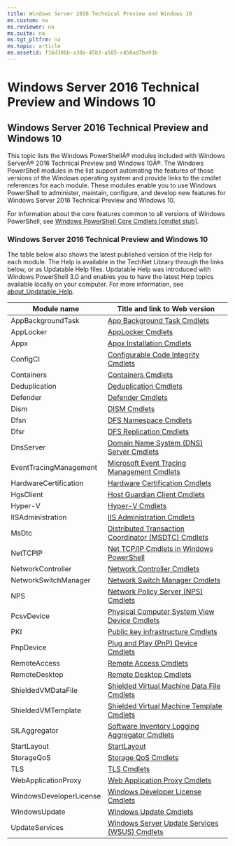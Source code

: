 ```yaml
---
title: Windows Server 2016 Technical Preview and Windows 10
ms.custom: na
ms.reviewer: na
ms.suite: na
ms.tgt_pltfrm: na
ms.topic: article
ms.assetid: f16d306b-a30a-45b3-a585-c450ad7ba93b
---
```

# Windows Server 2016 Technical Preview and Windows 10

## Windows Server 2016 Technical Preview and Windows 10
This topic lists the Windows PowerShellÂ® modules included with Windows ServerÂ® 2016 Technical Preview and Windows 10Â®. The Windows PowerShell modules in the list support automating the features of those versions of the Windows operating system and provide links to the cmdlet references for each module. These modules enable you to use Windows PowerShell to administer, maintain, configure, and develop new features for Windows Server 2016 Technical Preview and Windows 10.

For information about the core features common to all versions of Windows PowerShell, see [Windows PowerShell Core Cmdlets [cmdlet stub]](https://technet.microsoft.com/en-us/library/37928ddd-44cd-40d5-8c96-f58e8e327ecf).

### Windows Server 2016 Technical Preview and Windows 10
The table below also shows the latest published version of the Help for each module. The Help is available in the TechNet Library through the links below, or as Updatable Help files. Updatable Help was introduced with Windows PowerShell 3.0 and enables you to have the latest Help topics available locally on your computer. For more information, see [about_Updatable_Help](https://technet.microsoft.com/en-us/library/10bba75c-f4ac-4ca1-bbf3-8f34dd521ffe).

|Module name|Title and link to Web version|
|---------------|---------------------------------|
|AppBackgroundTask|[App Background Task Cmdlets](https://technet.microsoft.com/en-us/library/dn296421.aspx)|
|AppLocker|[AppLocker Cmdlets](https://technet.microsoft.com/en-us/library/hh847210.aspx)|
|Appx|[Appx Installation Cmdlets](https://technet.microsoft.com/en-us/library/dn448373.aspx)|
|ConfigCI|[Configurable Code Integrity Cmdlets](https://technet.microsoft.com/en-us/library/mt634481.aspx)|
|Containers|[Containers Cmdlets](https://technet.microsoft.com/en-us/library/mt433069.aspx)|
|Deduplication|[Deduplication Cmdlets](https://technet.microsoft.com/en-us/library/hh848450.aspx)|
|Defender|[Defender Cmdlets](https://technet.microsoft.com/en-us/library/dn433280.aspx)|
|Dism|[DISM Cmdlets](https://technet.microsoft.com/en-us/library/dn376474(v=wps.640).aspx)|
|Dfsn|[DFS Namespace Cmdlets](https://technet.microsoft.com/en-us/library/jj884270.aspx)|
|Dfsr|[DFS Replication Cmdlets](https://technet.microsoft.com/en-us/library/dn296591.aspx)|
|DnsServer|[Domain Name System (DNS) Server Cmdlets](https://technet.microsoft.com/en-us/library/jj649850.aspx)|
|EventTracingManagement|[Microsoft Event Tracing Management Cmdlets](https://technet.microsoft.com/en-us/library/dn919247.aspx)|
|HardwareCertification|[Hardware Certification Cmdlets](https://technet.microsoft.com/en-us/library/dn296620.aspx)|
|HgsClient|[Host Guardian Client Cmdlets](https://technet.microsoft.com/en-us/library/dn914505.aspx)|
|Hyper\-V|[Hyper-V Cmdlets](https://technet.microsoft.com/en-us/library/hh848559.aspx)|
|IISAdministration|[IIS Administration Cmdlets](https://technet.microsoft.com/en-us/library/mt270166.aspx)|
|MsDtc|[Distributed Transaction Coordinator (MSDTC) Cmdlets](https://technet.microsoft.com/en-us/library/dn464259.aspx)|
|NetTCPIP|[Net TCP/IP Cmdlets in Windows PowerShell](https://technet.microsoft.com/en-us/library/hh826123.aspx)|
|NetworkController|[Network Controller Cmdlets](https://technet.microsoft.com/en-us/library/mt576401.aspx)|
|NetworkSwitchManager|[Network Switch Manager Cmdlets](https://technet.microsoft.com/en-us/library/mt171434.aspx)|
|NPS|[Network Policy Server (NPS) Cmdlets](https://technet.microsoft.com/en-us/library/jj872739.aspx)|
|PcsvDevice|[Physical Computer System View Device Cmdlets](https://technet.microsoft.com/en-us/library/dn283380.aspx)|
|PKI|[Public key infrastructure Cmdlets](https://technet.microsoft.com/en-us/library/hh848636.aspx)|
|PnpDevice|[Plug and Play (PnP) Device Cmdlets](https://technet.microsoft.com/en-us/library/mt130251.aspx)|
|RemoteAccess|[Remote Access Cmdlets](https://technet.microsoft.com/en-us/library/hh918399.aspx)|
|RemoteDesktop|[Remote Desktop Cmdlets](https://technet.microsoft.com/en-us/library/jj215451.aspx)|
|ShieldedVMDataFile|[Shielded Virtual Machine Data File Cmdlets](https://technet.microsoft.com/en-us/library/mt282520.aspx)|
|ShieldedVMTemplate|[Shielded Virtual Machine Template Cmdlets](https://technet.microsoft.com/en-us/library/mt282524.aspx)|
|SILAggregator|[Software Inventory Logging Aggregator Cmdlets](https://technet.microsoft.com/en-us/library/mt548455.aspx)|
|StartLayout|[StartLayout](https://technet.microsoft.com/en-us/library/mt188239.aspx)|
|StorageQoS|[Storage QoS Cmdlets](https://technet.microsoft.com/en-us/library/mt608557.aspx)|
|TLS|[TLS Cmdlets](https://technet.microsoft.com/en-us/library/dn296632.aspx)|
|WebApplicationProxy|[Web Application Proxy Cmdlets](https://technet.microsoft.com/en-us/library/dn283404.aspx)|
|WindowsDeveloperLicense|[Windows Developer License Cmdlets](https://technet.microsoft.com/en-us/library/jj657534.aspx)|
|WindowsUpdate|[Windows Update Cmdlets](https://technet.microsoft.com/en-us/library/mt238377.aspx)|
|UpdateServices|[Windows Server Update Services (WSUS) Cmdlets](https://technet.microsoft.com/en-us/library/hh826166.aspx)|

